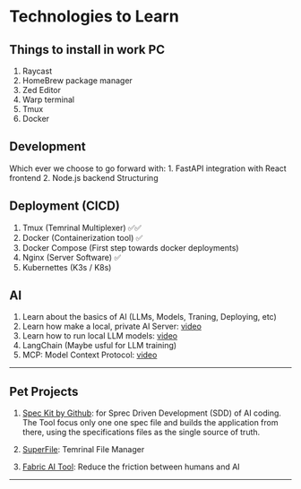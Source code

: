 # Technologies to Learn

## Things to install in work PC

1. Raycast
2. HomeBrew package manager
3. Zed Editor
4. Warp terminal
5. Tmux
6. Docker

## Development

Which ever we choose to go forward with:
    1. FastAPI integration with React frontend
    2. Node.js backend Structuring

## Deployment (CICD)

1. Tmux (Temrinal Multiplexer) ✅✅
2. Docker (Containerization tool) ✅
2. Docker Compose (First step towards docker deployments)
3. Nginx (Server Software) ✅
3. Kubernettes (K3s / K8s)

## AI

1. Learn about the basics of AI (LLMs, Models, Traning, Deploying, etc)
2. Learn how make a local, private AI Server: [video](https://www.youtube.com/watch?v=Wjrdr0NU4Sk)
3. Learn how to run local LLM models: [video](https://www.youtube.com/watch?v=7TR-FLWNVHY)
4. LangChain (Maybe usful for LLM training)
5. MCP: Model Context Protocol: [video](https://www.youtube.com/watch?v=GuTcle5edjk)

---

## Pet Projects
1. [Spec Kit by Github](https://www.youtube.com/watch?v=em3vIT9aUsg): for Sprec Driven Development (SDD) of AI coding. The Tool focus only one one spec file and builds the application from there, using the specifications files as the single source of truth.

2. [SuperFile](https://github.com/yorukot/superfile): Temrinal File Manager

3. [Fabric AI Tool](https://www.youtube.com/watch?v=UbDyjIIGaxQ): Reduce the friction between humans and AI

---
